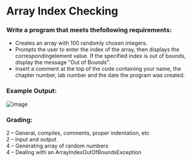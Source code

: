 #  Array Index Checking

### Write a program that meets thefollowing requirements:
- Creates an array with 100 randomly chosen integers.
- Prompts the user to enter the index of the array, then displays the correspondingelement value. If the specified index is out of bounds, display the message "Out of Bounds".
- Insert a comment at the top of the code containing your name, the chapter number, lab number and the date the program was created.

### Example Output:
![image](https://user-images.githubusercontent.com/17011204/204558874-da0f089b-fc60-4aea-832f-4fd223f96db4.png)

### Grading:
2 – General, compiles, comments, proper indentation, etc  
2 – Input and output  
4 – Generating array of random numbers  
4 – Dealing with an ArrayIndexOutOfBoundsException  
